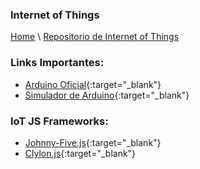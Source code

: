 ### Internet of Things

[Home](https://profesantiago.github.io) \ [Repositorio de Internet of Things](https://github.com/ProfeSantiago/IoT)

### Links Importantes:
- [Arduino Oficial](https://www.arduino.cc){:target="_blank"}
- [Simulador de Arduino](https://www.tinkercad.com/circuits){:target="_blank"}

### IoT JS Frameworks:
- [Johnny-Five.js](http://johnny-five.io/){:target="_blank"}
- [Clylon.js](https://cylonjs.com/){:target="_blank"}
